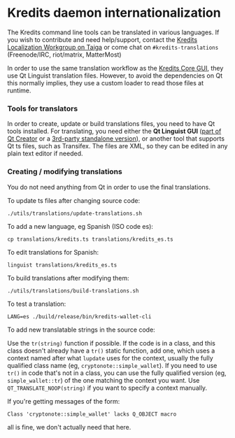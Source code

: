 Kredits daemon internationalization
==================================

The Kredits command line tools can be translated in various languages. If you wish to contribute and need help/support, contact the [Kredits Localization Workgroup on Taiga](https://taiga.getkredits.org/project/erciccione-kredits-localization/) or come chat on `#kredits-translations` (Freenode/IRC, riot/matrix, MatterMost)

In order to use the same translation workflow as the [Kredits Core GUI](https://github.com/kredits-project/kredits-gui), they use Qt Linguist translation files.  However, to avoid the dependencies on Qt this normally implies, they use a custom loader to read those files at runtime.

### Tools for translators

In order to create, update or build translations files, you need to have Qt tools installed. For translating, you need either the **Qt Linguist GUI** ([part of Qt Creator](https://www.qt.io/download) or a [3rd-party standalone version](https://github.com/lelegard/qtlinguist-installers/releases)), or another tool that supports Qt ts files, such as Transifex.  The files are XML, so they can be edited in any plain text editor if needed.

### Creating / modifying translations

You do not need anything from Qt in order to use the final translations.

To update ts files after changing source code:

    ./utils/translations/update-translations.sh

To add a new language, eg Spanish (ISO code es):

    cp translations/kredits.ts translations/kredits_es.ts

To edit translations for Spanish:

    linguist translations/kredits_es.ts

To build translations after modifying them:

    ./utils/translations/build-translations.sh

To test a translation:

    LANG=es ./build/release/bin/kredits-wallet-cli

To add new translatable strings in the source code:

Use the `tr(string)` function if possible. If the code is in a class, and this class doesn't already have a `tr()` static function, add one, which uses a context named after what `lupdate` uses for the context, usually the fully qualified class name (eg, `cryptonote::simple_wallet`).  If you need to use `tr()` in code that's not in a class, you can use the fully qualified version (eg, `simple_wallet::tr`) of the one matching the context you want. Use `QT_TRANSLATE_NOOP(string)` if you want to specify a context manually.

If you're getting messages of the form:

    Class 'cryptonote::simple_wallet' lacks Q_OBJECT macro

all is fine, we don't actually need that here.